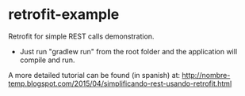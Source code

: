 # retrofit-example
Retrofit for simple REST calls demonstration.

- Just run "gradlew run" from the root folder and the application will compile and run.

A more detailed tutorial can be found (in spanish) at: http://nombre-temp.blogspot.com/2015/04/simplificando-rest-usando-retrofit.html